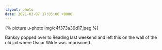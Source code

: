 ```yaml
---
layout: photo
date: 2021-03-07 17:05:00 +0000
---
```

{% picture u-photo img/c4f373a36d17.jpeg %}
  
Banksy popped over to Reading last weekend and left this on the wall of the old jail where Oscar Wilde was imprisoned.
